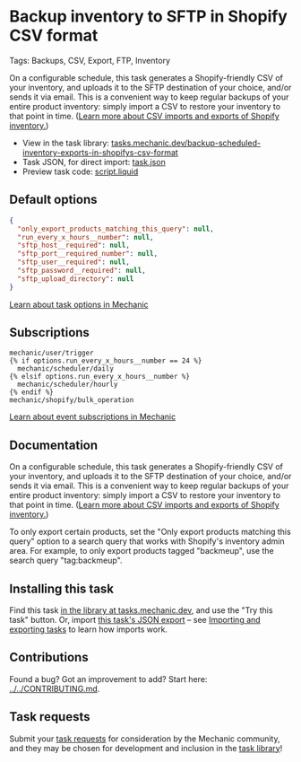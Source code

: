 # Backup inventory to SFTP in Shopify CSV format

Tags: Backups, CSV, Export, FTP, Inventory

On a configurable schedule, this task generates a Shopify-friendly CSV of your inventory, and uploads it to the SFTP destination of your choice, and/or sends it via email. This is a convenient way to keep regular backups of your entire product inventory: simply import a CSV to restore your inventory to that point in time. ([Learn more about CSV imports and exports of Shopify inventory.](https://help.shopify.com/en/manual/products/inventory/getting-started-with-inventory/inventory-csv))

* View in the task library: [tasks.mechanic.dev/backup-scheduled-inventory-exports-in-shopifys-csv-format](https://tasks.mechanic.dev/backup-scheduled-inventory-exports-in-shopifys-csv-format)
* Task JSON, for direct import: [task.json](../../tasks/backup-scheduled-inventory-exports-in-shopifys-csv-format.json)
* Preview task code: [script.liquid](./script.liquid)

## Default options

```json
{
  "only_export_products_matching_this_query": null,
  "run_every_x_hours__number": null,
  "sftp_host__required": null,
  "sftp_port__required_number": null,
  "sftp_user__required": null,
  "sftp_password__required": null,
  "sftp_upload_directory": null
}
```

[Learn about task options in Mechanic](https://learn.mechanic.dev/core/tasks/options)

## Subscriptions

```liquid
mechanic/user/trigger
{% if options.run_every_x_hours__number == 24 %}
  mechanic/scheduler/daily
{% elsif options.run_every_x_hours__number %}
  mechanic/scheduler/hourly
{% endif %}
mechanic/shopify/bulk_operation
```

[Learn about event subscriptions in Mechanic](https://learn.mechanic.dev/core/tasks/subscriptions)

## Documentation

On a configurable schedule, this task generates a Shopify-friendly CSV of your inventory, and uploads it to the SFTP destination of your choice, and/or sends it via email. This is a convenient way to keep regular backups of your entire product inventory: simply import a CSV to restore your inventory to that point in time. ([Learn more about CSV imports and exports of Shopify inventory.](https://help.shopify.com/en/manual/products/inventory/getting-started-with-inventory/inventory-csv))

To only export certain products, set the "Only export products matching this query" option to a search query that works with Shopify's inventory admin area. For example, to only export products tagged "backmeup", use the search query "tag:backmeup".

## Installing this task

Find this task [in the library at tasks.mechanic.dev](https://tasks.mechanic.dev/backup-scheduled-inventory-exports-in-shopifys-csv-format), and use the "Try this task" button. Or, import [this task's JSON export](../../tasks/backup-scheduled-inventory-exports-in-shopifys-csv-format.json) – see [Importing and exporting tasks](https://learn.mechanic.dev/core/tasks/import-and-export) to learn how imports work.

## Contributions

Found a bug? Got an improvement to add? Start here: [../../CONTRIBUTING.md](../../CONTRIBUTING.md).

## Task requests

Submit your [task requests](https://mechanic.canny.io/task-requests) for consideration by the Mechanic community, and they may be chosen for development and inclusion in the [task library](https://tasks.mechanic.dev/)!
